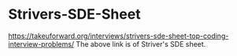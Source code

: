 # Strivers-SDE-Sheet
https://takeuforward.org/interviews/strivers-sde-sheet-top-coding-interview-problems/ 
The above link is of Striver's SDE sheet.
